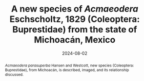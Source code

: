 ---
title: 'A new species of <i>Acmaeodera</i> Eschscholtz, 1829 (Coleoptera: Buprestidae) from the state of Michoacán, Mexico'
date: '2024-08-02'
doi: ''
journal: Insecta Mundi
issue: '1065'
pagination: '1-4'
zoobank: 'urn:lsid:zoobank.org:pub:CF1482BC-B4AD-49DA-8A4A-9D2207690729'

authors:
  - first_name: 'Jason A.'
    last_name: 'Hansen'
    affiliation: 'USDA-APHIS-PPQ 100 Los Indios Blvd. Los Indios, TX 78567 USA'
    email: 'jason.a.hansen@usda.gov'
    orcid: ''

  - first_name: 'Richard L.'
    last_name: 'Westcott'
    affiliation: '2057 Mockingbird Dr. S Salem, OR 97302 USA'
    email: ''
    orcid: ''


download: 'https://drive.google.com/file/d/1_utPxl7NHjsQSrRehClyZO3XDt41vxxi'

supplementary: ''

keywords:
  - Polycestinae
  - Nearctic
  - taxonomy
  - jewel beetles
  
categories:
  - Coleoptera
  - Buprestidae
  
references:
  - authors: Westcott RL.
    year: 2024
    title: 'Two new species of Acmaeodera Eschscholtz, 1829 (Coleoptera: Buprestidae) from southern Mexico. The Pan-Pacific Entomologist 100(1)'
    pages: 70–74
    doi: 
    url: 
    access: 

abstract: '<i>Acmaeodera parasuperba</i> Hansen and Westcott, new species (Coleoptera: Buprestidae), from Michoacán, is described, imaged, and its relationship discussed.'

---
